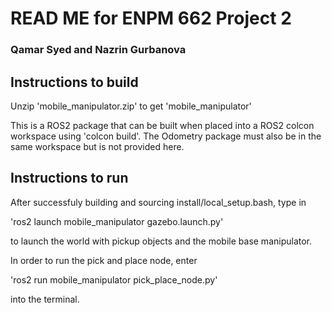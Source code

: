 # READ ME for ENPM 662 Project 2
### Qamar Syed and Nazrin Gurbanova

## Instructions to build
Unzip 'mobile_manipulator.zip' to get 'mobile_manipulator'

This is a ROS2 package that can be built when placed into a ROS2 colcon workspace using 'colcon build'. The Odometry package must also be in the same workspace but is not provided here. 

## Instructions to run
After successfuly building and sourcing install/local_setup.bash, type in

'ros2 launch mobile_manipulator gazebo.launch.py'

to launch the world with pickup objects and the mobile base manipulator.

In order to run the pick and place node, enter 

'ros2 run mobile_manipulator pick_place_node.py'

into the terminal.